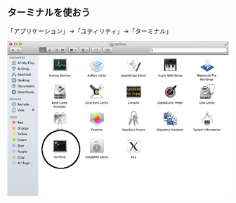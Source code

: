 <!-- .slide: data-transition="none" -->

## ターミナルを使おう

「アプリケーション」&rarr;「ユティリティ」&rarr;「ターミナル」

![Finder](img/finder_2.png)
